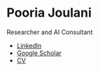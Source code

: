 # Pooria Joulani
Researcher and AI Consultant

- [LinkedIn](https://www.linkedin.com/in/pooria-joulani/)
- [Google Scholar](https://scholar.google.com/citations?user=TCJ4Ge8AAAAJ)
- [CV](pooriajoulani-cv.pdf)
